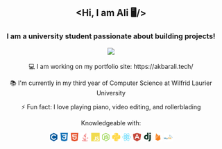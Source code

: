 
<h2 align="center">&ltHi, I am Ali 🖥️/&gt;</h2>
<h3 align="center">I am a university student passionate about building projects!</h3>

<p align="center">
  <img src="https://user-images.githubusercontent.com/91800364/219356288-9f414cc9-46e3-4fb2-9a18-ec4f13f83973.gif" />
</p>

<p align="center">
  💻 I am working on my portfolio site: https://akbarali.tech/
</p>
<p align="center">
  📚 I'm currently in my third year of Computer Science at Wilfrid Laurier University
</p>
<p align="center">
   ⚡ Fun fact: I love playing piano, video editing, and rollerblading
</p>

<p align="center">Knowledgeable with:</p>
<p align="center">
  <img src="https://github.com/devicons/devicon/blob/master/icons/c/c-plain.svg" alt="c" width="20" height="20" /> 
  <img src="https://github.com/devicons/devicon/blob/master/icons/css3/css3-plain.svg" alt="css3" width="20" height="20" />
  <img src="https://github.com/devicons/devicon/blob/master/icons/html5/html5-plain.svg" alt="html5" width="20" height="20" />
  <img src="https://github.com/devicons/devicon/blob/master/icons/java/java-plain.svg" alt="java" width="20" height="20" />
  <img src="https://github.com/devicons/devicon/blob/master/icons/javascript/javascript-plain.svg" alt="javascript" width="20" height="20" />
  <img src="https://github.com/devicons/devicon/blob/master/icons/nodejs/nodejs-plain.svg" alt="nodejs" width="20" height="20" />
  <img src="https://github.com/devicons/devicon/blob/master/icons/python/python-plain.svg" alt="python" width="20" height="20" />
  <img src="https://github.com/devicons/devicon/blob/master/icons/react/react-original.svg" alt="react" width="20" height="20" />
  <img src="https://github.com/devicons/devicon/blob/master/icons/angularjs/angularjs-plain.svg" alt="angular" width="20" height="20" />
  <img src="https://github.com/devicons/devicon/blob/master/icons/django/django-plain.svg" alt="django" width="20" height="20" />
  <img src="https://github.com/devicons/devicon/blob/master/icons/firebase/firebase-plain.svg" alt="firebase" width="20" height="20" />
  <img src="https://github.com/devicons/devicon/blob/master/icons/mysql/mysql-original-wordmark.svg" alt="sql" width="20" height="20" />
</p>
